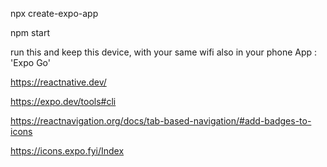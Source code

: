 npx create-expo-app

npm start

run this and keep this device, with your same wifi also in your phone App : 'Expo Go'

https://reactnative.dev/

https://expo.dev/tools#cli

https://reactnavigation.org/docs/tab-based-navigation/#add-badges-to-icons

https://icons.expo.fyi/Index

